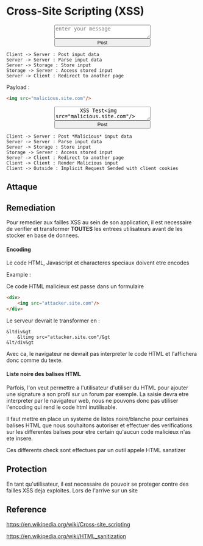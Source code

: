 # Cross-Site Scripting (XSS)



<div style="margin:auto; width:50%; display:flex; flex-direction:column;">
    <textarea placeholder="enter your message"></textarea>
    <button>
        Post
    </button>
</div>

```sequence
Client -> Server : Post input data
Server -> Server : Parse input data
Server -> Storage : Store input
Storage -> Server : Access stored input
Server -> Client : Redirect to another page
```



Payload : 

```html
<img src="malicious.site.com"/>
```



<div style="margin:auto; width:50%; display:flex; flex-direction:column;">
    <textarea placeholder="enter your message">
		XSS Test<img src="malicious.site.com"/></textarea>
    <button>
        Post
    </button>
</div>

```sequence
Client -> Server : Post *Malicious* input data
Server -> Server : Parse input data
Server -> Storage : Store input
Storage -> Server : Access stored input
Server -> Client : Redirect to another page
Client -> Client : Render Malicious input
Client -> Outside : Implicit Request Sended with client cookies
```





## Attaque



## Remediation

Pour remedier aux failles XSS au sein de son application, il est necessaire de verifier et transformer **TOUTES** les entrees utilisateurs avant de les stocker en base de donnees.

#### Encoding

Le code HTML, Javascript et characteres speciaux doivent etre encodes

Example :

Ce code HTML malicieux est passe dans un formulaire

```html
<div>
    <img src="attacker.site.com"/>
</div>
```

Le serveur devrait le transformer en :

```
&ltdiv&gt
	&ltimg src="attacker.site.com"/&gt
&lt/div&gt
```

Avec ca, le navigateur ne devrait pas interpreter le code HTML et l'affichera donc comme du texte.

#### Liste noire des balises HTML 

Parfois, l'on veut permettre a l'utilisateur d'utiliser du HTML pour ajouter une signature a son profil sur un forum par exemple. 
La saisie devra etre interpreter par le navigateur web, nous ne pouvons donc pas utiliser l'encoding qui rend le code html inutilisable.

Il faut mettre en place un systeme de listes noire/blanche pour certaines balises HTML que nous souhaitons autoriser et effectuer des verifications sur les differentes balises pour etre certain qu'aucun code malicieux n'as ete insere.

Ces differents check sont effectues par un outil appele HTML sanatizer 



## Protection

En tant qu'utilisateur, il est necessaire de pouvoir se proteger contre des failles XSS deja exploites. 
Lors de l'arrive sur un site 



## Reference

https://en.wikipedia.org/wiki/Cross-site_scripting

https://en.wikipedia.org/wiki/HTML_sanitization